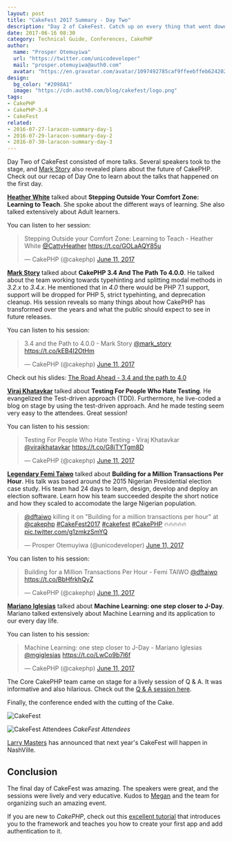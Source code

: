 ```yaml
---
layout: post
title: "CakeFest 2017 Summary - Day Two"
description: "Day 2 of CakeFest. Catch up on every thing that went down at the CakePHP Conference 2017."
date: 2017-06-16 08:30
category: Technical Guide, Conferences, CakePHP
author:
  name: "Prosper Otemuyiwa"
  url: "https://twitter.com/unicodeveloper"
  mail: "prosper.otemuyiwa@auth0.com"
  avatar: "https://en.gravatar.com/avatar/1097492785caf9ffeebffeb624202d8f?s=200"
design:
  bg_color: "#2098A1"
  image: "https://cdn.auth0.com/blog/cakefest/logo.png"
tags:
- CakePHP
- CakePHP-3.4
- CakeFest
related:
- 2016-07-27-laracon-summary-day-1
- 2016-07-29-laracon-summary-day-2
- 2016-07-30-laracon-summary-day-3
---
```


Day Two of CakeFest consisted of more talks. Several speakers took to the stage, and [Mark Story](https://twitter.com/mark_story) also revealed plans about the future of CakePHP. Check out our recap of Day One to learn about the talks that happened on the first day.

**[Heather White](https://twitter.com/CattyHeather)** talked about **Stepping Outside Your Comfort Zone: Learning to Teach**. She spoke about the different ways of learning. She also talked extensively about Adult learners.

You can listen to her session:

<blockquote class="twitter-tweet" data-lang="en"><p lang="en" dir="ltr">Stepping Outside your Comfort Zone: Learning to Teach - Heather White <a href="https://twitter.com/CattyHeather">@CattyHeather</a> <a href="https://t.co/GOLaAQY85u">https://t.co/GOLaAQY85u</a></p>&mdash; CakePHP (@cakephp) <a href="https://twitter.com/cakephp/status/873911256037576704">June 11, 2017</a></blockquote>
<script async src="//platform.twitter.com/widgets.js" charset="utf-8"></script>

**[Mark Story](https://twitter.com/mark_story)** talked about **CakePHP 3.4 And The Path To 4.0.0**. He talked about the team working towards typehinting and splitting modal methods in *3.2.x* to *3.4.x*. He mentioned that in *4.0* there would be PHP 7.1 support, support will be dropped for PHP 5, strict typehinting, and deprecation cleanup. His session reveals so many things about how CakePHP has transformed over the years and what the public should expect to see in future releases.

You can listen to his session:

<blockquote class="twitter-tweet" data-lang="en"><p lang="en" dir="ltr">3.4 and the Path to 4.0.0 - Mark Story <a href="https://twitter.com/mark_story">@mark_story</a> <a href="https://t.co/kEB4I2OtHm">https://t.co/kEB4I2OtHm</a></p>&mdash; CakePHP (@cakephp) <a href="https://twitter.com/cakephp/status/873924077768945665">June 11, 2017</a></blockquote>
<script async src="//platform.twitter.com/widgets.js" charset="utf-8"></script>

Check out his slides: [The Road Ahead - 3.4 and the path to 4.0](https://www.slideshare.net/markstory/cakephp-the-road-ahead)

**[Viraj Khatavkar](https://twitter.com/virajkhatavkar)** talked about **Testing For People Who Hate Testing**. He evangelized the Test-driven approach (TDD). Furthermore, he live-coded a blog on stage by using the test-driven approach. And he made testing seem very easy to the attendees. Great session!

You can listen to his session:

<blockquote class="twitter-tweet" data-lang="en"><p lang="en" dir="ltr">Testing For People Who Hate Testing - Viraj Khatavkar <a href="https://twitter.com/virajkhatavkar">@virajkhatavkar</a> <a href="https://t.co/G8jTYTgm8D">https://t.co/G8jTYTgm8D</a></p>&mdash; CakePHP (@cakephp) <a href="https://twitter.com/cakephp/status/873957733053022208">June 11, 2017</a></blockquote>
<script async src="//platform.twitter.com/widgets.js" charset="utf-8"></script>


**[Legendary Femi Taiwo](https://twitter.com/dftaiwo)** talked about **Building for a Million Transactions Per Hour**. His talk was based around the 2015 Nigerian Presidential election case study. His team had 24 days to learn, design, develop and deploy an election software. Learn how his team succeeded despite the short notice and how they scaled to accomodate the large Nigerian population.

<blockquote class="twitter-tweet" data-lang="en"><p lang="en" dir="ltr"><a href="https://twitter.com/dftaiwo">@dftaiwo</a> killing it on &quot;Building for a million transactions per hour&quot; at <a href="https://twitter.com/cakephp">@cakephp</a> <a href="https://twitter.com/hashtag/CakeFest2017?src=hash">#CakeFest2017</a> <a href="https://twitter.com/hashtag/cakefest?src=hash">#cakefest</a> <a href="https://twitter.com/hashtag/CakePHP?src=hash">#CakePHP</a> 🔥🔥🔥🔥🔥 <a href="https://t.co/g1zmkzSmYQ">pic.twitter.com/g1zmkzSmYQ</a></p>&mdash; Prosper Otemuyiwa (@unicodeveloper) <a href="https://twitter.com/unicodeveloper/status/873970685122686976">June 11, 2017</a></blockquote>
<script async src="//platform.twitter.com/widgets.js" charset="utf-8"></script>

You can listen to his session:

<blockquote class="twitter-tweet" data-lang="en"><p lang="en" dir="ltr">Building for a Million Transactions Per Hour - Femi TAIWO <a href="https://twitter.com/dftaiwo">@dftaiwo</a> <a href="https://t.co/BbHfrkhQyZ">https://t.co/BbHfrkhQyZ</a></p>&mdash; CakePHP (@cakephp) <a href="https://twitter.com/cakephp/status/873969687855456257">June 11, 2017</a></blockquote>
<script async src="//platform.twitter.com/widgets.js" charset="utf-8"></script>


**[Mariano Iglesias](https://twitter.com/mgiglesias)** talked about **Machine Learning: one step closer to J-Day**. Mariano talked extensively about Machine Learning and its application to our every day life.

You can listen to his session:

<blockquote class="twitter-tweet" data-lang="en"><p lang="en" dir="ltr">Machine Learning: one step closer to J-Day - Mariano Iglesias <a href="https://twitter.com/mgiglesias">@mgiglesias</a> <a href="https://t.co/LwCo9b7l6f">https://t.co/LwCo9b7l6f</a></p>&mdash; CakePHP (@cakephp) <a href="https://twitter.com/cakephp/status/873992535466680320">June 11, 2017</a></blockquote>
<script async src="//platform.twitter.com/widgets.js" charset="utf-8"></script>

The Core CakePHP team came on stage for a lively session of Q & A. It was informative and also hilarious. Check out the [Q & A session here](https://twitter.com/cakephp/status/874012117107580928).

Finally, the conference ended with the cutting of the Cake.

![CakeFest](https://cdn.auth0.com/blog/cakefest/cakephp.png)

![CakeFest Attendees](https://cdn.auth0.com/blog/cakefest/attendees.png)
_CakeFest Attendees_

[Larry Masters](https:twitter.com/phpnut) has announced that next year's CakeFest will happen in NashVille.

## Conclusion

The final day of CakeFest was amazing. The speakers were great, and the sessions were lively and very educative. Kudos to [Megan](https://twitter.com/megslalk) and the team for organizing such an amazing event.

If you are new to *CakePHP*, check out this [excellent tutorial](https://auth0.com/blog/creating-your-first-cakephp-app) that introduces you to the framework and teaches you how to create your first app and add authentication to it.
